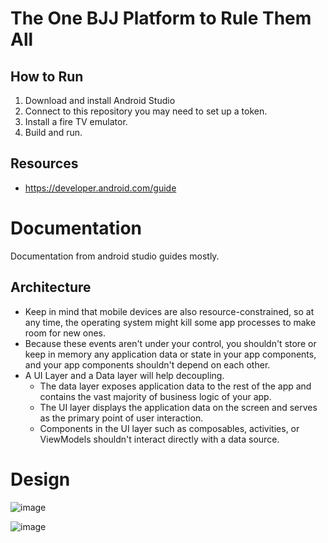# The One BJJ Platform to Rule Them All

## How to Run
1. Download and install Android Studio
2. Connect to this repository you may need to set up a token. 
3. Install a fire TV emulator. 
4. Build and run. 


## Resources
 - https://developer.android.com/guide

# Documentation 
Documentation from android studio guides mostly. 

## Architecture 
- Keep in mind that mobile devices are also resource-constrained, so at any time, the operating system might kill some app processes to make room for new ones.
- Because these events aren't under your control, you shouldn't store or keep in memory any application data or state in your app components, and your app components shouldn't depend on each other.
- A UI Layer and a Data layer will help decoupling. 
  - The data layer exposes application data to the rest of the app and contains the vast majority of business logic of your app.
  - The UI layer displays the application data on the screen and serves as the primary point of user interaction.
  - Components in the UI layer such as composables, activities, or ViewModels shouldn't interact directly with a data source.

# Design

![image](https://user-images.githubusercontent.com/62453991/197089831-f3b4109b-a6dd-4d8a-bb9d-6ee7bdf27769.png)

![image](https://user-images.githubusercontent.com/62453991/197089708-42c92e18-d9ec-4a9b-b4e9-6e83683bf9f7.png)
